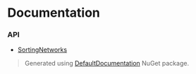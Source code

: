 # Documentation


### API

 * [SortingNetworks](api/SortingNetworks.md)
 
> Generated using [DefaultDocumentation](https://github.com/Doraku/DefaultDocumentation) NuGet package.

